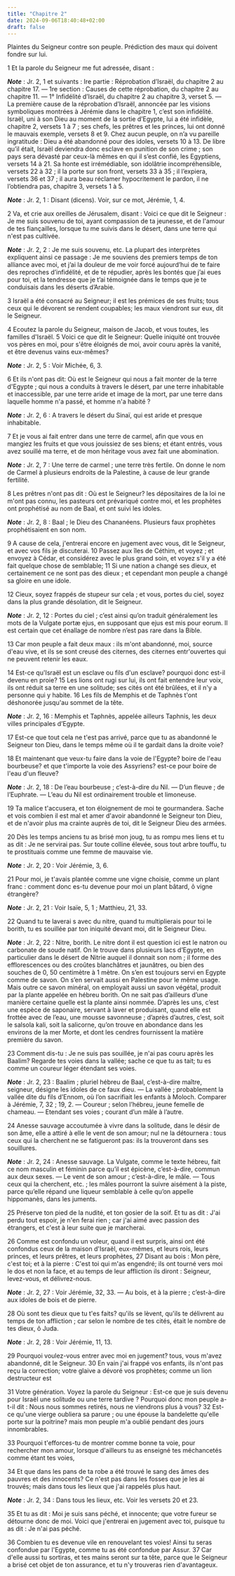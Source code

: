 ```yaml
---
title: "Chapitre 2"
date: 2024-09-06T18:40:48+02:00
draft: false
---
```



Plaintes du Seigneur contre son peuple.
Prédiction des maux qui doivent fondre sur lui.


1 Et la parole du Seigneur me fut adressée, disant :

***Note*** :  Jr. 2, 1 et suivants : Ire partie : Réprobation d’Israël, du chapitre 2 au chapitre 17. ― 1re section : Causes de cette réprobation, du chapitre 2 au chapitre 11. ― 1° Infidélité d’Israël, du chapitre 2 au chapitre 3, verset 5. ― La première cause de la réprobation d’Israël, annoncée par les visions symboliques montrées à Jérémie dans le chapitre 1, c’est son infidélité. Israël, uni à son Dieu au moment de la sortie d’Egypte, lui a été infidèle, chapitre 2, versets 1 à 7 ; ses chefs, les prêtres et les princes, lui ont donné le mauvais exemple, versets 8 et 9. Chez aucun peuple, on n’a vu pareille ingratitude : Dieu a été abandonné pour des idoles, versets 10 à 13. De libre qu’il était, Israël deviendra donc esclave en punition de son crime ; son pays sera dévasté par ceux-là mêmes en qui il s’est confié, les Egyptiens, versets 14 à 21. Sa honte est irrémédiable, son idolâtrie incompréhensible, versets 22 à 32 ; il la porte sur son front, versets 33 à 35 ; il l’expiera, versets 36 et 37 ; il aura beau
réclamer hypocritement le pardon, il ne l’obtiendra pas, chapitre 3, versets 1 à 5.

***Note*** :  Jr. 2, 1 : Disant (dicens). Voir, sur ce mot, Jérémie, 1, 4.


2 Va, et crie aux oreilles de Jérusalem, disant : Voici ce que dit le Seigneur : Je me suis souvenu de toi, ayant compassion de ta jeunesse, et de l'amour de tes fiançailles, lorsque tu me suivis dans le désert, dans une terre qui n'est pas cultivée.

***Note*** :  Jr. 2, 2 : Je me suis souvenu, etc. La plupart des interprètes expliquent ainsi ce passage : Je me souviens des premiers temps de ton alliance avec moi, et j’ai la douleur de me voir forcé aujourd’hui de te faire des reproches d’infidélité, et de te répudier, après les bontés que j’ai eues pour toi, et la tendresse que je t’ai témoignée dans le temps que je te conduisais dans les déserts d’Arabie.


3 Israël a été consacré au Seigneur; il est les prémices de ses fruits; tous ceux qui le dévorent se rendent coupables; les maux viendront sur eux, dit le Seigneur.


4 Ecoutez la parole du Seigneur, maison de Jacob, et vous toutes, les familles d'Israël. 5 Voici ce que dit le Seigneur: Quelle iniquité ont trouvée vos pères en moi, pour s'être éloignés de moi, avoir couru après la vanité, et être devenus vains eux-mêmes?

***Note*** :  Jr. 2, 5 : Voir Michée, 6, 3.


6 Et ils n'ont pas dit: Où est le Seigneur qui nous a fait monter de la terre d'Egypte ; qui nous a conduits à travers le désert, par une terre inhabitable et inaccessible, par une terre aride et image de la mort, par une terre dans laquelle homme n'a passé, et homme n'a habité ?

***Note*** :  Jr. 2, 6 : A travers le désert du Sinaï, qui est aride et presque inhabitable.


7 Et je vous ai fait entrer dans une terre de carmel, afin que vous en mangiez les fruits et que vous jouissiez de ses biens; et étant entrés, vous avez souillé ma terre, et de mon héritage vous avez fait une abomination.

***Note*** :  Jr. 2, 7 : Une terre de carmel ; une terre très fertile. On donne le nom de Carmel à plusieurs endroits de la Palestine, à cause de leur grande fertilité.


8 Les prêtres n'ont pas dit : Où est le Seigneur? les dépositaires de la loi ne m'ont pas connu, les pasteurs ont prévariqué contre moi, et les prophètes ont prophétisé au nom de Baal, et ont suivi les idoles.

***Note*** :  Jr. 2, 8 : Baal ; le Dieu des Chananéens. Plusieurs faux prophètes prophétisaient en son nom.


9 A cause de cela, j'entrerai encore en jugement avec vous, dit le Seigneur, et avec vos fils je discuterai. 10 Passez aux îles de Céthim, et voyez ; et envoyez à Cédar, et considérez avec le plus grand soin, et voyez s'il y a été fait quelque chose de semblable; 11 Si une nation a changé ses dieux, et certainement ce ne sont pas des dieux ; et cependant mon peuple a changé sa gloire en une idole.


12 Cieux, soyez frappés de stupeur sur cela ; et vous, portes du ciel, soyez dans la plus grande désolation, dit le Seigneur.

***Note*** :  Jr. 2, 12 : Portes du ciel ; c’est ainsi qu’on traduit généralement les mots de la Vulgate portæ ejus, en supposant que ejus est mis pour eorum. Il est certain que cet énallage de nombre n’est pas rare dans la Bible.

13 Car mon peuple a fait deux maux : ils m'ont abandonné, moi, source d'eau vive, et ils se sont creusé des citernes, des citernes entr'ouvertes qui ne peuvent retenir les eaux.


14 Est-ce qu'Israël est un esclave ou fils d'un esclave? pourquoi donc est-il devenu en proie? 15 Les lions ont rugi sur lui, ils ont fait entendre leur voix, ils ont réduit sa terre en une solitude; ses cités ont été brûlées, et il n'y a personne qui y habite. 16 Les fils de Memphis et de Taphnès t'ont déshonorée jusqu'au sommet de la tête.

***Note*** :  Jr. 2, 16 : Memphis et Taphnès, appelée ailleurs Taphnis, les deux villes principales d’Egypte.

17 Est-ce que tout cela ne t'est pas arrivé, parce que tu as abandonné le Seigneur ton Dieu, dans le temps même où il te gardait dans la droite voie?


18 Et maintenant que veux-tu faire dans la voie de l'Egypte? boire de l'eau bourbeuse? et que t'importe la voie des Assyriens? est-ce pour boire de l'eau d'un fleuve?

***Note*** :  Jr. 2, 18 : De l’eau bourbeuse ; c’est-à-dire du Nil. ― D’un fleuve ; de l’Euphrate. ― L’eau du Nil est ordinairement trouble et limoneuse.


19 Ta malice t'accusera, et ton éloignement de moi te gourmandera. Sache et vois combien il est mal et amer d'avoir abandonné le Seigneur ton Dieu, et de n'avoir plus ma crainte auprès de toi, dit le Seigneur Dieu des armées.


20 Dès les temps anciens tu as brisé mon joug, tu as rompu mes liens et tu as dit : Je ne servirai pas. Sur toute colline élevée, sous tout arbre touffu, tu te prostituais comme une femme de mauvaise vie.

***Note*** :  Jr. 2, 20 : Voir Jérémie, 3, 6.


21 Pour moi, je t'avais plantée comme une vigne choisie, comme un plant franc : comment donc es-tu devenue pour moi un plant bâtard, ô vigne étrangère?

***Note*** :  Jr. 2, 21 : Voir Isaïe, 5, 1 ; Matthieu, 21, 33.

22 Quand tu te laverai s avec du nitre, quand tu multiplierais pour toi le borith, tu es souillée par ton iniquité devant moi, dit le Seigneur Dieu.

***Note*** :  Jr. 2, 22 : Nitre, borith. Le nitre dont il est question ici est le natron ou carbonate de soude natif. On le trouve dans plusieurs lacs d’Egypte, en particulier dans le désert de Nitrie auquel il donnait son nom ; il forme des efflorescences ou des croûtes blanchâtres et jaunâtres, ou bien des souches de 0, 50 centimètre à 1 mètre. On s’en est toujours servi en Egypte comme de savon. On s’en servait aussi en Palestine pour le même usage. Mais outre ce savon minéral, on employait aussi un savon végétal, produit par la plante appelée en hébreu borith. On ne sait pas d’ailleurs d’une manière certaine quelle est la plante ainsi nommée. D’après les uns, c’est une espèce de saponaire, servant à laver et produisant, quand elle est frottée avec de l’eau, une mousse savonneuse ; d’après d’autres, c’est, soit le salsola kali, soit la salicorne, qu’on trouve en abondance dans les environs de la mer Morte, et dont les cendres fournissent la matière première du savon.


23 Comment dis-tu : Je ne suis pas souillée, je n'ai pas couru après les Baalim? Regarde tes voies dans la vallée; sache ce que tu as tait; tu es comme un coureur léger étendant ses voies.

***Note*** :  Jr. 2, 23 : Baalim ; pluriel hébreu de Baal, c’est-à-dire maître, seigneur, désigne les idoles de ce faux dieu. ― La vallée ; probablement la vallée dite du fils d’Ennom, où l’on sacrifiait les enfants à Moloch. Comparer à Jérémie, 7, 32 ; 19, 2. ― Coureur ; selon l’hébreu, jeune femelle de chameau. ― Etendant ses voies ; courant d’un mâle à l’autre.


24 Anesse sauvage accoutumée à vivre dans la solitude, dans le désir de son âme, elle a attiré à elle le vent de son amour; nul ne la détournera : tous ceux qui la cherchent ne se fatigueront pas: ils la trouveront dans ses souillures.

***Note*** :  Jr. 2, 24 : Anesse sauvage. La Vulgate, comme le texte hébreu, fait ce nom masculin et féminin parce qu’il est épicène, c’est-à-dire, commun aux deux sexes. ― Le vent de son amour ; c’est-à-dire, le mâle. ― Tous ceux qui la cherchent, etc. ; les mâles pourront la suivre aisément à la piste, parce qu’elle répand une liqueur semblable à celle qu’on appelle hippomanès, dans les juments.


25 Préserve ton pied de la nudité, et ton gosier de la soif. Et tu as dit : J'ai perdu tout espoir, je n'en ferai rien ; car j'ai aimé avec passion des étrangers, et c'est à leur suite que je marcherai.


26 Comme est confondu un voleur, quand il est surpris, ainsi ont été confondus ceux de la maison d'Israël, eux-mêmes, et leurs rois, leurs princes, et leurs prêtres, et leurs prophètes, 27 Disant au bois : Mon père, c'est toi; et à la pierre : C'est toi qui m'as engendré; ils ont tourné vers moi le dos et non la face, et au temps de leur affliction ils diront : Seigneur, levez-vous, et délivrez-nous.

***Note*** :  Jr. 2, 27 : Voir Jérémie, 32, 33. ― Au bois, et à la pierre ; c’est-à-dire aux idoles de bois et de pierre.


28 Où sont tes dieux que tu t'es faits? qu'ils se lèvent, qu'ils te délivrent au temps de ton affliction ; car selon le nombre de tes cités, était le nombre de tes dieux, ô Juda.

***Note*** :  Jr. 2, 28 : Voir Jérémie, 11, 13.


29 Pourquoi voulez-vous entrer avec moi en jugement? tous, vous m'avez abandonné, dit le Seigneur. 30 En vain j'ai frappé vos enfants, ils n'ont pas reçu la correction; votre glaive a dévoré vos prophètes; comme un lion destructeur est


31 Votre génération. Voyez la parole du Seigneur : Est-ce que je suis devenu pour Israël une solitude ou une terre tardive ? Pourquoi donc mon peuple a-t-il dit : Nous nous sommes retirés, nous ne viendrons plus à vous? 32 Est-ce qu'une vierge oubliera sa parure ; ou une épouse la bandelette qu'elle porte sur la poitrine? mais mon peuple m'a oublié pendant des jours innombrables.


33 Pourquoi t'efforces-tu de montrer comme bonne ta voie, pour rechercher mon amour, lorsque d'ailleurs tu as enseigné tes méchancetés comme étant tes voies,


34 Et que dans les pans de ta robe a été trouvé le sang des âmes des pauvres et des innocents? Ce n'est pas dans les fosses que je les ai trouvés; mais dans tous les lieux que j'ai rappelés plus haut.

***Note*** :  Jr. 2, 34 : Dans tous les lieux, etc. Voir les versets 20 et 23.


35 Et tu as dit : Moi je suis sans péché, et innocente; que votre fureur se détourne donc de moi. Voici que j'entrerai en jugement avec toi, puisque tu as dit : Je n'ai pas péché.


36 Combien tu es devenue vile en renouvelant tes voies! Ainsi tu seras confondue par l'Egypte, comme tu as été confondue par Assur. 37 Car d'elle aussi tu sortiras, et tes mains seront sur ta tête, parce que le Seigneur a brisé cet objet de ton assurance, et tu n'y trouveras rien d'avantageux.

